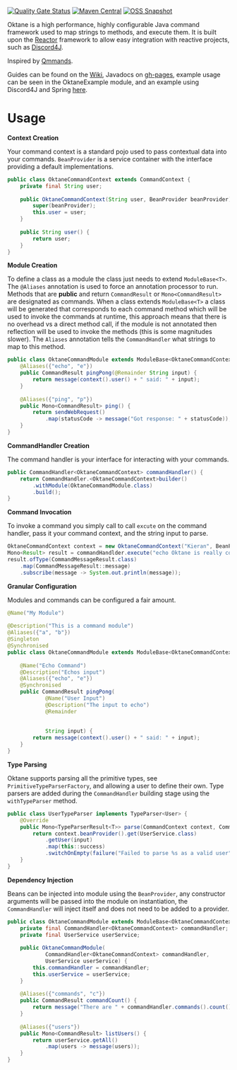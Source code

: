 [![Quality Gate Status](https://img.shields.io/sonar/quality_gate/k-boyle_Oktane?server=https%3A%2F%2Fsonarcloud.io&style=for-the-badge)](https://sonarcloud.io/dashboard?id=k-boyle_Oktane)
[![Maven Central](https://img.shields.io/maven-central/v/com.github.k-boyle/Oktane?label=stable&style=for-the-badge)](https://search.maven.org/artifact/com.github.k-boyle/Oktane)
[![OSS Snapshot](https://img.shields.io/nexus/s/com.github.k-boyle/Oktane?label=snapshot&server=https%3A%2F%2Foss.sonatype.org%2F&style=for-the-badge)](https://oss.sonatype.org/#nexus-search;quick~oktane)

Oktane is a high performance, highly configurable Java command framework used to map strings to methods, and execute them.
It is built upon the [Reactor](https://projectreactor.io/) framework to allow easy integration with reactive projects, such as [Discord4J](https://github.com/Discord4J/Discord4J).

Inspired by [Qmmands](https://github.com/quahu/qmmands).

Guides can be found on the [Wiki](https://github.com/k-boyle/Oktane/wiki), Javadocs on [gh-pages](https://k-boyle.github.io/Oktane/), example usage can be seen in the OktaneExample module, and an example using Discord4J and Spring [here](https://github.com/k-boyle/degenerate).

# Usage #

**Context Creation**

Your command context is a standard pojo used to pass contextual data into your commands. `BeanProvider` is a service container with the interface providing a default implementations.
```java
public class OktaneCommandContext extends CommandContext {
    private final String user;
    
    public OktaneCommandContext(String user, BeanProvider beanProvider) {
        super(beanProvider);
        this.user = user;
    }
    
    public String user() {
        return user;
    }
}
```

**Module Creation**

To define a class as a module the class just needs to extend `ModuleBase<T>`.
The `@Aliases` annotation is used to force an annotation processor to run.
Methods that are **public** and return `CommandResult` or `Mono<CommandResult>` are designated as commands.
When a class extends `ModuleBase<T>` a class will be generated that corresponds to each command method which will be used to invoke the commands at runtime,
this approach means that there is no overhead vs a direct method call,
if the module is not annotated then reflection will be used to invoke the methods (this is some magnitudes slower).
The `Aliases` annotation tells the `CommandHandler` what strings to map to this method.

```java
public class OktaneCommandModule extends ModuleBase<OktaneCommandContext> {
    @Aliases({"echo", "e"})
    public CommandResult pingPong(@Remainder String input) {
        return message(context().user() + " said: " + input);
    }
    
    @Aliases({"ping", "p"})
    public Mono<CommandResult> ping() {
        return sendWebRequest()
            .map(statusCode -> message("Got response: " + statusCode));
    }
}
```

**CommandHandler Creation**

The command handler is your interface for interacting with your commands.
```java
public CommandHandler<OktaneCommandContext> commandHandler() {
    return CommandHandler.<OktaneCommandContext>builder()
        .withModule(OktaneCommandModule.class)
        .build();
}    
```

**Command Invocation**

To invoke a command you simply call to call `excute` on the command handler, pass it your command context, and the string input to parse.
```java
OktaneCommandContext context = new OktaneCommandContext("Kieran", BeanProvider.get());
Mono<Result> result = commandHandlder.execute("echo Oktane is really cool :)", context);
result.ofType(CommandMessageResult.class)
    .map(CommandMessageResult::message)
    .subscribe(message -> System.out.println(message));
```

**Granular Configuration**

Modules and commands can be configured a fair amount.

```java
@Name("My Module")                                                              // Can be used in help displays, all the modules and commands can be accessed via
                                                                                // CommandHandler#modules, and CommandHandler#commands 
@Description("This is a command module")                                        // Can be used in help displays
@Aliases({"a", "b"})                                                            // commands inside a group must have the group prefix to execute, e.g. "a echo"
@Singleton                                                                      // Makes the module a singleton (transient by default)
@Synchronised                                                                   // Makes it so that all commands in the module are synchronised on a shared lock
public class OktaneCommandModule extends ModuleBase<OktaneCommandContext> {
    
    @Name("Echo Command")                                                       // Can be used in help displays
    @Description("Echos input")                                                 // Can be used in help displays
    @Aliases({"echo", "e"})                                                     // Defines the different aliases that can invoke the command
    @Synchronised                                                               // Makes it so that the command is locally synchronised (public CommandResult synchronised ...)
    public CommandResult pingPong(
            @Name("User Input")                                                 // Can be used in help displays       
            @Description("The input to echo")                                   // Can be used in help displays
            @Remainder                                                          // Denotes the parameter as a remainder, so all the remaining text left to parse
                                                                                // will be passed into this parameter. There can only be one remainder, and it
                                                                                // must be the last parameter
            String input) {
        return message(context().user() + " said: " + input);
    }
}
```

**Type Parsing**

Oktane supports parsing all the primitive types, see `PrimitiveTypeParserFactory`, and allowing a user to define their own.
Type parsers are added during the `CommandHandler` building stage using the `withTypeParser` method.
```java
public class UserTypeParser implements TypeParser<User> {
    @Override
    public Mono<TypeParserResult<T>> parse(CommandContext context, Command command, String input) {
        return context.beanProvider().get(UserService.class)
            .getUser(input)
            .map(this::success)
            .switchOnEmpty(failure("Failed to parse %s as a valid user", input).mono());
    }
} 
```

**Dependency Injection**

Beans can be injected into module using the `BeanProvider`, any constructor arguments will be passed into the module on instantiation, the `CommandHandler`
will inject itself and does not need to be added to a provider.
```java
public class OktaneCommandModule extends ModuleBase<OktaneCommandContext> {
    private final CommandHandler<OktaneCommandContext> commandHandler;
    private final UserService userService;
    
    public OktaneCommandModule(
            CommandHandler<OktaneCommandContext> commandHandler,
            UserService userService) {
        this.commandHandler = commandHandler;
        this.userService = userService;
    }
    
    @Aliases({"commands", "c"})
    public CommandResult commandCount() {
        return message("There are " + commandHandler.commands().count() + " commands");
    }
    
    @Aliases({"users"})
    public Mono<CommandResult> listUsers() {
        return userService.getAll()
            .map(users -> message(users));
    }
}
```
